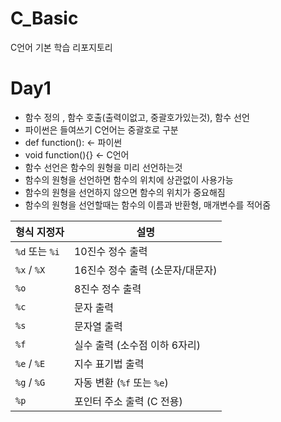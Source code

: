 # C_Basic
C언어 기본 학습 리포지토리

# Day1
- 함수 정의 , 함수 호출(출력이없고, 중괄호가있는것), 함수 선언
- 파이썬은 들여쓰기 C언어는 중괄호로 구분
- def function(): <- 파이썬
- void function(){} <- C언어
- 함수 선언은 함수의 원형을 미리 선언하는것
- 함수의 원형을 선언하면 함수의 위치에 상관없이 사용가능
- 함수의 원형을 선언하지 않으면 함수의 위치가 중요해짐
- 함수의 원형을 선언할때는 함수의 이름과 반환형, 매개변수를 적어줌


| 형식 지정자 | 설명 |
|------------|------|
| `%d` 또는 `%i` | 10진수 정수 출력 |
| `%x` / `%X` | 16진수 정수 출력 (소문자/대문자) |
| `%o` | 8진수 정수 출력 |
| `%c` | 문자 출력 |
| `%s` | 문자열 출력 |
| `%f` | 실수 출력 (소수점 이하 6자리) |
| `%e` / `%E` | 지수 표기법 출력 |
| `%g` / `%G` | 자동 변환 (`%f` 또는 `%e`) |
| `%p` | 포인터 주소 출력 (C 전용) |